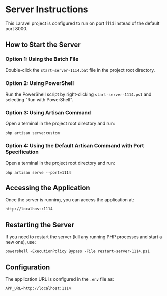 # Server Instructions

This Laravel project is configured to run on port 1114 instead of the default port 8000.

## How to Start the Server

### Option 1: Using the Batch File
Double-click the `start-server-1114.bat` file in the project root directory.

### Option 2: Using PowerShell
Run the PowerShell script by right-clicking `start-server-1114.ps1` and selecting "Run with PowerShell".

### Option 3: Using Artisan Command
Open a terminal in the project root directory and run:
```
php artisan serve:custom
```

### Option 4: Using the Default Artisan Command with Port Specification
Open a terminal in the project root directory and run:
```
php artisan serve --port=1114
```

## Accessing the Application
Once the server is running, you can access the application at:
```
http://localhost:1114
```

## Restarting the Server
If you need to restart the server (kill any running PHP processes and start a new one), use:
```
powershell -ExecutionPolicy Bypass -File restart-server-1114.ps1
```

## Configuration
The application URL is configured in the `.env` file as:
```
APP_URL=http://localhost:1114
```